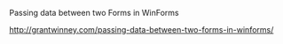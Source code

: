 Passing data between two Forms in WinForms

http://grantwinney.com/passing-data-between-two-forms-in-winforms/